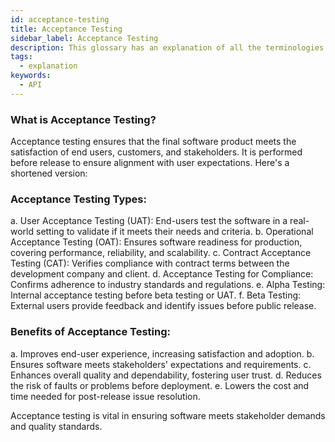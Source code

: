 ```yaml
---
id: acceptance-testing
title: Acceptance Testing
sidebar_label: Acceptance Testing
description: This glossary has an explanation of all the terminologies that beginners find difficult to understand at first glance.
tags:
  - explanation
keywords:
  - API
---
```

### What is Acceptance Testing?
Acceptance testing ensures that the final software product meets the satisfaction of end users, customers, and stakeholders. It is performed before release to ensure alignment with user expectations. Here's a shortened version:

### Acceptance Testing Types:
a. User Acceptance Testing (UAT): End-users test the software in a real-world setting to validate if it meets their needs and criteria.
b. Operational Acceptance Testing (OAT): Ensures software readiness for production, covering performance, reliability, and scalability.
c. Contract Acceptance Testing (CAT): Verifies compliance with contract terms between the development company and client.
d. Acceptance Testing for Compliance: Confirms adherence to industry standards and regulations.
e. Alpha Testing: Internal acceptance testing before beta testing or UAT.
f. Beta Testing: External users provide feedback and identify issues before public release.

### Benefits of Acceptance Testing:
a. Improves end-user experience, increasing satisfaction and adoption.
b. Ensures software meets stakeholders' expectations and requirements.
c. Enhances overall quality and dependability, fostering user trust.
d. Reduces the risk of faults or problems before deployment.
e. Lowers the cost and time needed for post-release issue resolution.

Acceptance testing is vital in ensuring software meets stakeholder demands and quality standards.